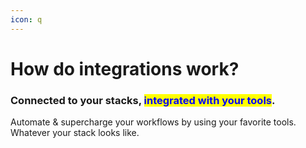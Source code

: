 ```yaml
---
icon: q
---
```


# How do integrations work?

### Connected to your stacks, <mark style="color:blue;">integrated with your tools</mark>.

Automate & supercharge your workflows by using your favorite tools.\
Whatever your stack looks like.
